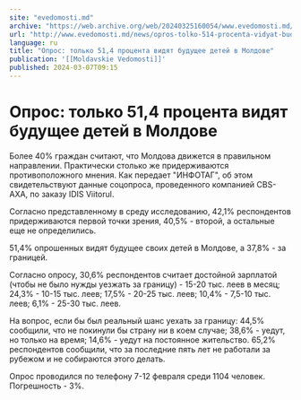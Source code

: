 ```yaml
---
site: "evedomosti.md"
archive: "https://web.archive.org/web/20240325160054/www.evedomosti.md/news/opros-tolko-514-procenta-vidyat-budushee-detej-v-moldove"
url: "http://www.evedomosti.md/news/opros-tolko-514-procenta-vidyat-budushee-detej-v-moldove"
language: ru
title: "Опрос: только 51,4 процента видят будущее детей в Молдове"
publication: '[[Moldavskie Vedomosti]]'
published: 2024-03-07T09:15
---
```


# Опрос: только 51,4 процента видят будущее детей в Молдове

Более 40% граждан считают, что Молдова движется в правильном направлении. Практически столько же придерживаются противоположного мнения. Как передает "ИНФОТАГ", об этом свидетельствуют данные соцопроса, проведенного компанией CBS-AXA, по заказу IDIS Viitorul.

Согласно представленному в среду исследованию, 42,1% респондентов придерживаются первой точки зрения, 40,5% - второй, а остальные еще не определились.

51,4% опрошенных видят будущее своих детей в Молдове, а 37,8% - за границей.

Согласно опросу, 30,6% респондентов считает достойной зарплатой (чтобы не было нужды уезжать за границу) - 15-20 тыс. леев в месяц; 24,3% - 10-15 тыс. леев; 17,5% - 20-25 тыс. леев; 10,4% - 7,5-10 тыс. леев; 6,1% - 25-30 тыс. леев.

На вопрос, если бы был реальный шанс уехать за границу: 44,5% сообщили, что не покинули бы страну ни в коем случае; 38,6% - уедут, но только на время; 14,6% - уедут на постоянное жительство. 65,2% респондентов сообщили, что за последние пять лет не работали за рубежом и не собираются этого делать.

Опрос проводился по телефону 7-12 февраля среди 1104 человек. Погрешность - 3%.
